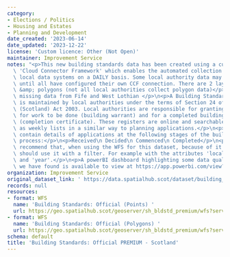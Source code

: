 ```yaml
---
category:
- Elections / Politics
- Housing and Estates
- Planning and Development
date_created: '2023-06-14'
date_updated: '2023-12-22'
license: 'Custom licence: Other (Not Open)'
maintainer: Improvement Service
notes: "<p>This new building standards data has been created using a custom built\
  \ 'Cloud Connector Framework' which enables the automated collection of data from\
  \ local data systems on a DAILY basis. Some local authority data may be missing\
  \ until all have configured their own CCF connection. There are 2 layers: Points\
  \ &amp; polygons (not all local authorities collect polygon data)</p>\n<p>Currently\
  \ missing data from Fife and West Lothian </p>\n<p>A Building Standards Register\
  \ is maintained by local authorities under the terms of Section 24 of the Building\
  \ (Scotland) Act 2003. Local authorities are responsible for granting permission\
  \ for work to be done (building warrant) and for a completed building to be occupied\
  \ (completion certificate). These registers are online and searchable and published\
  \ as weekly lists in a similar way to planning applications.</p>\n<p>Registers typically\
  \ contain details of applications at the following stages of the building warrant\
  \ process:</p>\n<p>Received\n Decided\n Commenced\n Completed</p>\n<p>We strongly\
  \ recommend that, when using the WFS for this dataset, because of it's size you\
  \ should use it with a filter. For example with the attributes 'local_authority'\
  \ and 'year'.</p>\n<p>A powerBI dashboard highlighting some data quality issues\
  \ we have found is available to view at https://app.powerbi.com/view?r=eyJrIjoiYmY3ZWQxYjItYTdkYy00ZTgzLWE1YjMtMDUyODk0OWIwZmQwIiwidCI6IjdiYmUyMDM3LWMzZGMtNGU4Ny1iMTdiLTZiZDJkMjI3MWY0NyIsImMiOjh9</p>"
organization: Improvement Service
original_dataset_link: ' https://data.spatialhub.scot/dataset/building_standards_official_premium-is'
records: null
resources:
- format: WFS
  name: 'Building Standards: Official (Points) '
  url: https://geo.spatialhub.scot/geoserver/sh_bldstd_premium/wfs?service=wfs&typeName=sh_bldstd_premium:pub_bldstdpnt_premium
- format: WFS
  name: 'Building Standards: Official (Polygons) '
  url: https://geo.spatialhub.scot/geoserver/sh_bldstd_premium/wfs?service=wfs&typeName=sh_bldstd_premium:pub_bldstdpol_premium
schema: default
title: 'Building Standards: Official PREMIUM - Scotland'
---
```

